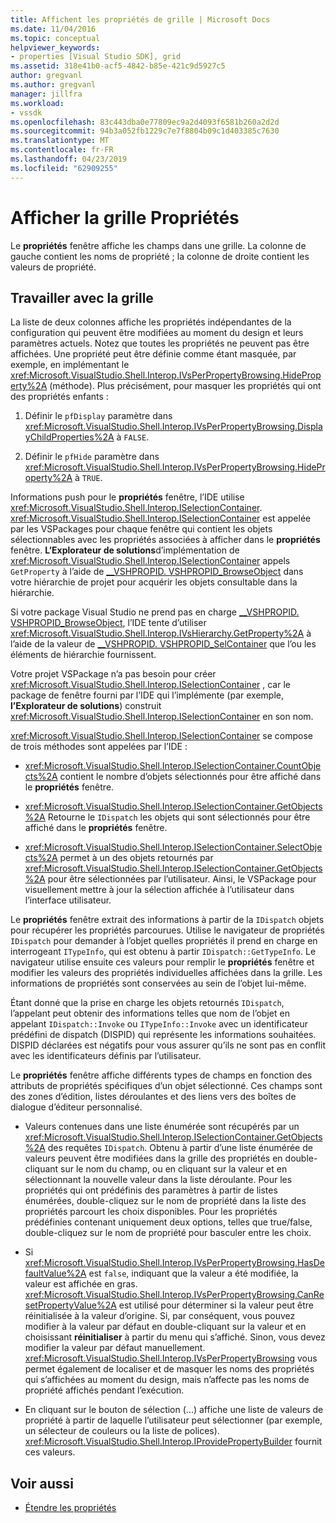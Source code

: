 ```yaml
---
title: Affichent les propriétés de grille | Microsoft Docs
ms.date: 11/04/2016
ms.topic: conceptual
helpviewer_keywords:
- properties [Visual Studio SDK], grid
ms.assetid: 318e41b0-acf5-4842-b85e-421c9d5927c5
author: gregvanl
ms.author: gregvanl
manager: jillfra
ms.workload:
- vssdk
ms.openlocfilehash: 83c443dba0e77809ec9a2d4093f6581b260a2d2d
ms.sourcegitcommit: 94b3a052fb1229c7e7f8804b09c1d403385c7630
ms.translationtype: MT
ms.contentlocale: fr-FR
ms.lasthandoff: 04/23/2019
ms.locfileid: "62909255"
---
```

# <a name="properties-display-grid"></a>Afficher la grille Propriétés

Le **propriétés** fenêtre affiche les champs dans une grille. La colonne de gauche contient les noms de propriété ; la colonne de droite contient les valeurs de propriété.

## <a name="work-with-the-grid"></a>Travailler avec la grille

La liste de deux colonnes affiche les propriétés indépendantes de la configuration qui peuvent être modifiées au moment du design et leurs paramètres actuels. Notez que toutes les propriétés ne peuvent pas être affichées. Une propriété peut être définie comme étant masquée, par exemple, en implémentant le <xref:Microsoft.VisualStudio.Shell.Interop.IVsPerPropertyBrowsing.HideProperty%2A> (méthode). Plus précisément, pour masquer les propriétés qui ont des propriétés enfants :

1. Définir le `pfDisplay` paramètre dans <xref:Microsoft.VisualStudio.Shell.Interop.IVsPerPropertyBrowsing.DisplayChildProperties%2A> à `FALSE`.

2. Définir le `pfHide` paramètre dans <xref:Microsoft.VisualStudio.Shell.Interop.IVsPerPropertyBrowsing.HideProperty%2A> à `TRUE`.

Informations push pour le **propriétés** fenêtre, l’IDE utilise <xref:Microsoft.VisualStudio.Shell.Interop.ISelectionContainer>. <xref:Microsoft.VisualStudio.Shell.Interop.ISelectionContainer> est appelée par les VSPackages pour chaque fenêtre qui contient les objets sélectionnables avec les propriétés associées à afficher dans le **propriétés** fenêtre. **L’Explorateur de solutions**d’implémentation de <xref:Microsoft.VisualStudio.Shell.Interop.ISelectionContainer> appels `GetProperty` à l’aide de [__VSHPROPID. VSHPROPID_BrowseObject](<xref:Microsoft.VisualStudio.Shell.Interop.__VSHPROPID.VSHPROPID_BrowseObject>) dans votre hiérarchie de projet pour acquérir les objets consultable dans la hiérarchie.

Si votre package Visual Studio ne prend pas en charge [__VSHPROPID. VSHPROPID_BrowseObject](<xref:Microsoft.VisualStudio.Shell.Interop.__VSHPROPID.VSHPROPID_BrowseObject>), l’IDE tente d’utiliser <xref:Microsoft.VisualStudio.Shell.Interop.IVsHierarchy.GetProperty%2A> à l’aide de la valeur de [__VSHPROPID. VSHPROPID_SelContainer](<xref:Microsoft.VisualStudio.Shell.Interop.__VSHPROPID.VSHPROPID_SelContainer>) que l’ou les éléments de hiérarchie fournissent.

Votre projet VSPackage n’a pas besoin pour créer <xref:Microsoft.VisualStudio.Shell.Interop.ISelectionContainer> , car le package de fenêtre fourni par l’IDE qui l’implémente (par exemple, **l’Explorateur de solutions**) construit <xref:Microsoft.VisualStudio.Shell.Interop.ISelectionContainer> en son nom.

<xref:Microsoft.VisualStudio.Shell.Interop.ISelectionContainer> se compose de trois méthodes sont appelées par l’IDE :

- <xref:Microsoft.VisualStudio.Shell.Interop.ISelectionContainer.CountObjects%2A> contient le nombre d’objets sélectionnés pour être affiché dans le **propriétés** fenêtre.

- <xref:Microsoft.VisualStudio.Shell.Interop.ISelectionContainer.GetObjects%2A> Retourne le `IDispatch` les objets qui sont sélectionnés pour être affiché dans le **propriétés** fenêtre.

- <xref:Microsoft.VisualStudio.Shell.Interop.ISelectionContainer.SelectObjects%2A> permet à un des objets retournés par <xref:Microsoft.VisualStudio.Shell.Interop.ISelectionContainer.GetObjects%2A> pour être sélectionnées par l’utilisateur. Ainsi, le VSPackage pour visuellement mettre à jour la sélection affichée à l’utilisateur dans l’interface utilisateur.

Le **propriétés** fenêtre extrait des informations à partir de la `IDispatch` objets pour récupérer les propriétés parcourues. Utilise le navigateur de propriétés `IDispatch` pour demander à l’objet quelles propriétés il prend en charge en interrogeant `ITypeInfo`, qui est obtenu à partir `IDispatch::GetTypeInfo`. Le navigateur utilise ensuite ces valeurs pour remplir le **propriétés** fenêtre et modifier les valeurs des propriétés individuelles affichées dans la grille. Les informations de propriétés sont conservées au sein de l’objet lui-même.

Étant donné que la prise en charge les objets retournés `IDispatch`, l’appelant peut obtenir des informations telles que nom de l’objet en appelant `IDispatch::Invoke` ou `ITypeInfo::Invoke` avec un identificateur prédéfini de dispatch (DISPID) qui représente les informations souhaitées. DISPID déclarées est négatifs pour vous assurer qu’ils ne sont pas en conflit avec les identificateurs définis par l’utilisateur.

Le **propriétés** fenêtre affiche différents types de champs en fonction des attributs de propriétés spécifiques d’un objet sélectionné. Ces champs sont des zones d’édition, listes déroulantes et des liens vers des boîtes de dialogue d’éditeur personnalisé.

- Valeurs contenues dans une liste énumérée sont récupérés par un <xref:Microsoft.VisualStudio.Shell.Interop.ISelectionContainer.GetObjects%2A> des requêtes `IDispatch`. Obtenu à partir d’une liste énumérée de valeurs peuvent être modifiées dans la grille des propriétés en double-cliquant sur le nom du champ, ou en cliquant sur la valeur et en sélectionnant la nouvelle valeur dans la liste déroulante. Pour les propriétés qui ont prédéfinis des paramètres à partir de listes énumérées, double-cliquez sur le nom de propriété dans la liste des propriétés parcourt les choix disponibles. Pour les propriétés prédéfinies contenant uniquement deux options, telles que true/false, double-cliquez sur le nom de propriété pour basculer entre les choix.

- Si <xref:Microsoft.VisualStudio.Shell.Interop.IVsPerPropertyBrowsing.HasDefaultValue%2A> est `false`, indiquant que la valeur a été modifiée, la valeur est affichée en gras. <xref:Microsoft.VisualStudio.Shell.Interop.IVsPerPropertyBrowsing.CanResetPropertyValue%2A> est utilisé pour déterminer si la valeur peut être réinitialisée à la valeur d’origine. Si, par conséquent, vous pouvez modifier à la valeur par défaut en double-cliquant sur la valeur et en choisissant **réinitialiser** à partir du menu qui s’affiché. Sinon, vous devez modifier la valeur par défaut manuellement. <xref:Microsoft.VisualStudio.Shell.Interop.IVsPerPropertyBrowsing> vous permet également de localiser et de masquer les noms des propriétés qui s’affichées au moment du design, mais n’affecte pas les noms de propriété affichés pendant l’exécution.

- En cliquant sur le bouton de sélection (...) affiche une liste de valeurs de propriété à partir de laquelle l’utilisateur peut sélectionner (par exemple, un sélecteur de couleurs ou la liste de polices). <xref:Microsoft.VisualStudio.Shell.Interop.IProvidePropertyBuilder> fournit ces valeurs.

## <a name="see-also"></a>Voir aussi

- [Étendre les propriétés](../../extensibility/internals/extending-properties.md)